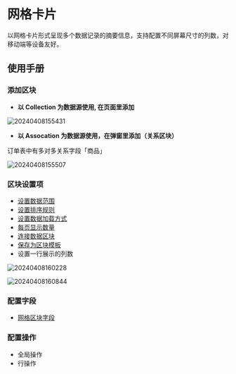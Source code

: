# 网格卡片

以网格卡片形式呈现多个数据记录的摘要信息，支持配置不同屏幕尺寸的列数，对移动端等设备友好。
## 使用手册

### 添加区块

- **以 Collection 为数据源使用, 在页面里添加** 

![20240408155431](https://nocobase-docs.oss-cn-beijing.aliyuncs.com/20240408155431.png)

- **以 Assocation 为数据源使用，在弹窗里添加（关系区块）**

订单表中有多对多关系字段「商品」

![20240408155507](https://nocobase-docs.oss-cn-beijing.aliyuncs.com/20240408155507.png)


### 区块设置项

- [设置数据范围](/handbook/ui/blocks/block-settings/data-scope)
- [设置排序规则](/handbook/ui/blocks/block-settings/sorting-rule)
- [设置数据加载方式](/handbook/ui/blocks/block-settings/loading-mode)
- [每页显示数量](/handbook/ui/blocks/block-settings/per-page)
- [连接数据区块](/handbook/ui/blocks/block-settings/connect-block)
- [保存为区块模板](/handbook/ui/blocks/block-settings/block-template)
- 设置一行展示的列数

![20240408160228](https://nocobase-docs.oss-cn-beijing.aliyuncs.com/20240408160228.png)

![20240408160844](https://nocobase-docs.oss-cn-beijing.aliyuncs.com/20240408160844.png)
### 配置字段

- [网格区块字段](/handbook/ui/fields/field-settings/common/detail-form-item)
### 配置操作

- 全局操作
- 行操作

